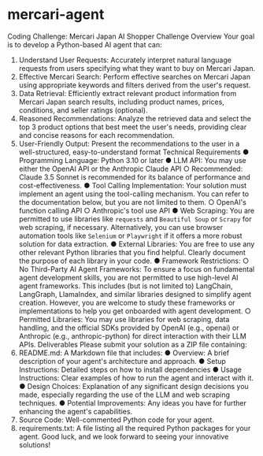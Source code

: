 # mercari-agent


Coding Challenge: Mercari Japan AI
Shopper
Challenge Overview
Your goal is to develop a Python-based AI agent that can:
1. Understand User Requests: Accurately interpret natural language requests from users
specifying what they want to buy on Mercari Japan.
2. Effective Mercari Search: Perform effective searches on Mercari Japan using
appropriate keywords and filters derived from the user's request.
3. Data Retrieval: Efficiently extract relevant product information from Mercari Japan search
results, including product names, prices, conditions, and seller ratings (optional).
4. Reasoned Recommendations: Analyze the retrieved data and select the top 3 product
options that best meet the user's needs, providing clear and concise reasons for each
recommendation.
5. User-Friendly Output: Present the recommendations to the user in a well-structured,
easy-to-understand format
Technical Requirements
● Programming Language: Python 3.10 or later
● LLM API: You may use either the OpenAI API or the Anthropic Claude API
○ Recommended: Claude 3.5 Sonnet is recommended for its balance of
performance and cost-effectiveness.
● Tool Calling Implementation: Your solution must implement an agent using the
tool-calling mechanism. You can refer to the documentation below, but you are not
limited to them.
○ OpenAI's function calling API
○ Anthropic's tool use API
● Web Scraping: You are permitted to use libraries like `requests` and `Beautiful Soup` or
`Scrapy` for web scraping, if necessary. Alternatively, you can use browser automation
tools like `Selenium` or `Playwright` if it offers a more robust solution for data extraction.
● External Libraries: You are free to use any other relevant Python libraries that you find
helpful. Clearly document the purpose of each library in your code.
● Framework Restrictions:
○ No Third-Party AI Agent Frameworks: To ensure a focus on fundamental agent
development skills, you are not permitted to use high-level AI agent frameworks.
This includes (but is not limited to) LangChain, LangGraph, LlamaIndex, and
similar libraries designed to simplify agent creation. However, you are welcome to
study these frameworks or implementations to help you get onboarded with agent
development.
○ Permitted Libraries: You may use libraries for web scraping, data handling, and
the official SDKs provided by OpenAI (e.g., openai) or Anthropic (e.g.,
anthropic-python) for direct interaction with their LLM APIs.
Deliverables
Please submit your solution as a ZIP file containing:
1. README.md: A Markdown file that includes:
● Overview: A brief description of your agent's architecture and approach.
● Setup Instructions: Detailed steps on how to install dependencies
● Usage Instructions: Clear examples of how to run the agent and interact with it.
● Design Choices: Explanation of any significant design decisions you made,
especially regarding the use of the LLM and web scraping techniques.
● Potential Improvements: Any ideas you have for further enhancing the agent's
capabilities.
2. Source Code: Well-commented Python code for your agent.
3. requirements.txt: A file listing all the required Python packages for your agent.
Good luck, and we look forward to seeing your innovative solutions!

